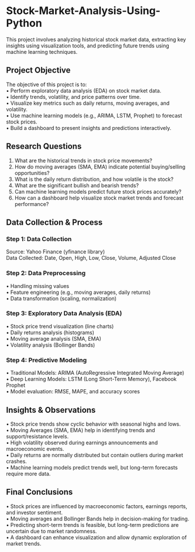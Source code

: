 # Stock-Market-Analysis-Using-Python

This project involves analyzing historical stock market data, extracting key insights using visualization tools, and predicting future trends using machine learning techniques.

## **Project Objective**

The objective of this project is to:<br>
•	Perform exploratory data analysis (EDA) on stock market data.<br>
•	Identify trends, volatility, and price patterns over time.<br>
•	Visualize key metrics such as daily returns, moving averages, and volatility.<br>
•	Use machine learning models (e.g., ARIMA, LSTM, Prophet) to forecast stock prices.<br>
•	Build a dashboard to present insights and predictions interactively.<br>

## **Research Questions**

1.	What are the historical trends in stock price movements?
2.	How do moving averages (SMA, EMA) indicate potential buying/selling opportunities?
3.	What is the daily return distribution, and how volatile is the stock?
4.	What are the significant bullish and bearish trends?
5.	Can machine learning models predict future stock prices accurately?
6.	How can a dashboard help visualize stock market trends and forecast performance?

## **Data Collection & Process**
 
### Step 1: Data Collection
Source: Yahoo Finance (yfinance library)<br>
Data Collected: Date, Open, High, Low, Close, Volume, Adjusted Close<br>

### Step 2: Data Preprocessing
•	Handling missing values<br>
•	Feature engineering (e.g., moving averages, daily returns)<br>
•	Data transformation (scaling, normalization)<br>

### Step 3: Exploratory Data Analysis (EDA)
•	Stock price trend visualization (line charts)<br>
•	Daily returns analysis (histograms)<br>
•	Moving average analysis (SMA, EMA)<br>
•	Volatility analysis (Bollinger Bands)<br>

### Step 4: Predictive Modeling
•	Traditional Models: ARIMA (AutoRegressive Integrated Moving Average)<br>
•	Deep Learning Models: LSTM (Long Short-Term Memory), Facebook Prophet<br>
•	Model evaluation: RMSE, MAPE, and accuracy scores<br>

## **Insights & Observations**

•	Stock price trends show cyclic behavior with seasonal highs and lows.<br>
•	Moving Averages (SMA, EMA) help in identifying trends and support/resistance levels.<br>
•	High volatility observed during earnings announcements and macroeconomic events.<br>
•	Daily returns are normally distributed but contain outliers during market crashes.<br>
•	Machine learning models predict trends well, but long-term forecasts require more data.<br>

## **Final Conclusions**

•	Stock prices are influenced by macroeconomic factors, earnings reports, and investor sentiment.<br>
•	Moving averages and Bollinger Bands help in decision-making for trading.<br>
•	Predicting short-term trends is feasible, but long-term predictions are uncertain due to market randomness.<br>
•	A dashboard can enhance visualization and allow dynamic exploration of market trends.<br>
